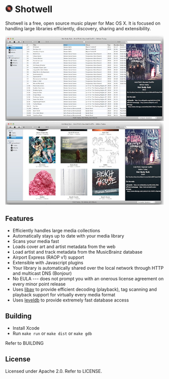 <img src="https://github.com/bickfordb/Shotwell/raw/master/src/Resources/web.png" width="24" height="24" valign="baseline" /> Shotwell
========

Shotwell is a free, open source music player for Mac OS X.  It is focused on handling large libraries efficiently, discovery, sharing and extensibility.

![Track List View](https://github.com/bickfordb/Shotwell/raw/master/screenies/tracks.jpg "Tracks")
![Artist List View](https://github.com/bickfordb/Shotwell/raw/master/screenies/artists.jpg "Artists")

Features
--------

 * Efficiently handles large media collections
 * Automatically stays up to date with your media library
 * Scans your media fast
 * Loads cover art and artist metadata from the web
 * Load artist and track metadata from the MusicBrainz database
 * Airport Express (RAOP v1) support
 * Extensible with Javascript plugins
 * Your library is automatically shared over the local network through HTTP and multicast DNS (Bonjour)
 * No EULA --- does not prompt you with an onerous license agreement on every minor point release
 * Uses [libav](http://www.libav.org) to provide efficient decoding (playback), tag scanning and playback support for virtually every media format
 * Uses [leveldb](http://code.google.com/p/leveldb/) to provide extremely fast database access

Building
--------

 * Install Xcode
 * Run `make run` or `make dist` or `make gdb`

Refer to BUILDING

License
-------

Licensed under Apache 2.0.  Refer to LICENSE.

